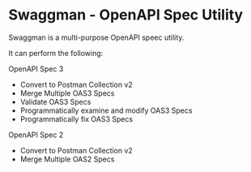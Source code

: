 # Swaggman - OpenAPI Spec Utility

Swaggman is a multi-purpose OpenAPI speec utility.

It can perform the following:

OpenAPI Spec 3

* Convert to Postman Collection v2
* Merge Multiple OAS3 Specs
* Validate OAS3 Specs
* Programmatically examine and modify OAS3 Specs
* Programmatically fix OAS3 Specs

OpenAPI Spec 2

* Convert to Postman Collection v2
* Merge Multiple OAS2 Specs